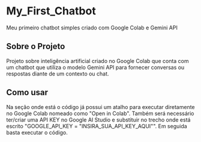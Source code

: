 # My_First_Chatbot
Meu primeiro chatbot simples criado com Google Colab e Gemini API

## Sobre o Projeto
Projeto sobre inteligência artificial criado no Google Colab que conta com um chatbot que utiliza o modelo Gemini API para fornecer conversas ou respostas diante de um contexto ou chat.

## Como usar
Na seção onde está o código já possui um atalho para executar diretamente no Google Colab nomeado como "Open in Colab".
Também será necessário ter/criar uma API KEY no Google AI Studio e substituir no trecho onde está escrito "GOOGLE_API_KEY = "INSIRA_SUA_API_KEY_AQUI"".
Em seguida basta executar o código.
